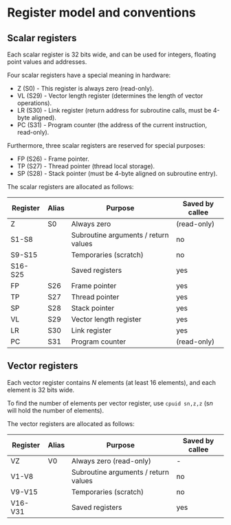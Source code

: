 # Register model and conventions

## Scalar registers

Each scalar register is 32 bits wide, and can be used for integers, floating point values and addresses.

Four scalar registers have a special meaning in hardware:
* Z (S0) - This register is always zero (read-only).
* VL (S29) - Vector length register (determines the length of vector operations).
* LR (S30) - Link register (return address for subroutine calls, must be 4-byte aligned).
* PC (S31) - Program counter (the address of the current instruction, read-only).

Furthermore, three scalar registers are reserved for special purposes:
* FP (S26) - Frame pointer.
* TP (S27) - Thread pointer (thread local storage).
* SP (S28) - Stack pointer (must be 4-byte aligned on subroutine entry).

The scalar registers are allocated as follows:

| Register | Alias | Purpose | Saved by callee |
|---|---|---|---|
| Z  | S0 | Always zero | (read-only) |
| S1-S8   | | Subroutine arguments / return values | no |
| S9-S15  | | Temporaries (scratch) | no |
| S16-S25 | | Saved registers | yes |
| FP | S26 | Frame pointer | yes |
| TP | S27 | Thread pointer | yes |
| SP | S28 | Stack pointer | yes |
| VL | S29 | Vector length register | yes |
| LR | S30 | Link register | yes |
| PC | S31 | Program counter | (read-only) |


## Vector registers

Each vector register contains *N* elements (at least 16 elements), and each element is 32 bits wide.

To find the number of elements per vector register, use `cpuid sn,z,z` (s*n* will hold the number of elements).

The vector registers are allocated as follows:

| Register | Alias | Purpose | Saved by callee |
|---|---|---|---|
| VZ | V0 | Always zero (read-only) | - |
| V1-V8 | | Subroutine arguments / return values | no |
| V9-V15 | | Temporaries (scratch) | no |
| V16-V31 | | Saved registers | yes |
